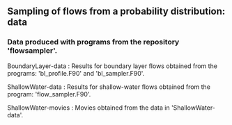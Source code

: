 ## Sampling of flows from a probability distribution: data

### Data produced with programs from the repository 'flowsampler'.

BoundaryLayer-data : Results for boundary layer flows obtained from the programs: 'bl_profile.F90' and 'bl_sampler.F90'.

ShallowWater-data : Results for shallow-water flows obtained from the program: 'flow_sampler.F90'.

ShallowWater-movies : Movies obtained from the data in 'ShallowWater-data'.
